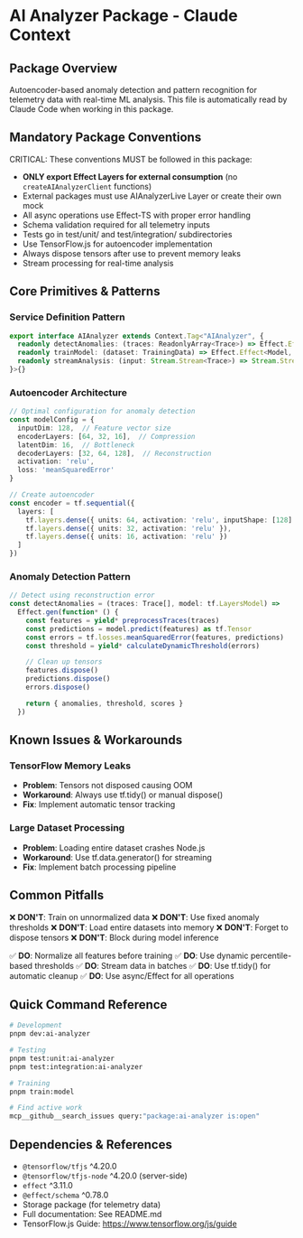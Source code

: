 # AI Analyzer Package - Claude Context

## Package Overview
Autoencoder-based anomaly detection and pattern recognition for telemetry data with real-time ML analysis.
This file is automatically read by Claude Code when working in this package.

## Mandatory Package Conventions
CRITICAL: These conventions MUST be followed in this package:
- **ONLY export Effect Layers for external consumption** (no `createAIAnalyzerClient` functions)
- External packages must use AIAnalyzerLive Layer or create their own mock
- All async operations use Effect-TS with proper error handling
- Schema validation required for all telemetry inputs
- Tests go in test/unit/ and test/integration/ subdirectories
- Use TensorFlow.js for autoencoder implementation
- Always dispose tensors after use to prevent memory leaks
- Stream processing for real-time analysis

## Core Primitives & Patterns

### Service Definition Pattern
```typescript
export interface AIAnalyzer extends Context.Tag<"AIAnalyzer", {
  readonly detectAnomalies: (traces: ReadonlyArray<Trace>) => Effect.Effect<AnomalyReport, AIError, never>
  readonly trainModel: (dataset: TrainingData) => Effect.Effect<Model, AIError, never>
  readonly streamAnalysis: (input: Stream.Stream<Trace>) => Stream.Stream<Anomaly, AIError, never>
}>{}
```

### Autoencoder Architecture
```typescript
// Optimal configuration for anomaly detection
const modelConfig = {
  inputDim: 128,  // Feature vector size
  encoderLayers: [64, 32, 16],  // Compression
  latentDim: 16,  // Bottleneck
  decoderLayers: [32, 64, 128],  // Reconstruction
  activation: 'relu',
  loss: 'meanSquaredError'
}

// Create autoencoder
const encoder = tf.sequential({
  layers: [
    tf.layers.dense({ units: 64, activation: 'relu', inputShape: [128] }),
    tf.layers.dense({ units: 32, activation: 'relu' }),
    tf.layers.dense({ units: 16, activation: 'relu' })
  ]
})
```

### Anomaly Detection Pattern
```typescript
// Detect using reconstruction error
const detectAnomalies = (traces: Trace[], model: tf.LayersModel) =>
  Effect.gen(function* () {
    const features = yield* preprocessTraces(traces)
    const predictions = model.predict(features) as tf.Tensor
    const errors = tf.losses.meanSquaredError(features, predictions)
    const threshold = yield* calculateDynamicThreshold(errors)

    // Clean up tensors
    features.dispose()
    predictions.dispose()
    errors.dispose()

    return { anomalies, threshold, scores }
  })
```

## Known Issues & Workarounds

### TensorFlow Memory Leaks
- **Problem**: Tensors not disposed causing OOM
- **Workaround**: Always use tf.tidy() or manual dispose()
- **Fix**: Implement automatic tensor tracking

### Large Dataset Processing
- **Problem**: Loading entire dataset crashes Node.js
- **Workaround**: Use tf.data.generator() for streaming
- **Fix**: Implement batch processing pipeline

## Common Pitfalls

❌ **DON'T**: Train on unnormalized data
❌ **DON'T**: Use fixed anomaly thresholds
❌ **DON'T**: Load entire datasets into memory
❌ **DON'T**: Forget to dispose tensors
❌ **DON'T**: Block during model inference

✅ **DO**: Normalize all features before training
✅ **DO**: Use dynamic percentile-based thresholds
✅ **DO**: Stream data in batches
✅ **DO**: Use tf.tidy() for automatic cleanup
✅ **DO**: Use async/Effect for all operations

## Quick Command Reference

```bash
# Development
pnpm dev:ai-analyzer

# Testing
pnpm test:unit:ai-analyzer
pnpm test:integration:ai-analyzer

# Training
pnpm train:model

# Find active work
mcp__github__search_issues query:"package:ai-analyzer is:open"
```

## Dependencies & References
- `@tensorflow/tfjs` ^4.20.0
- `@tensorflow/tfjs-node` ^4.20.0 (server-side)
- `effect` ^3.11.0
- `@effect/schema` ^0.78.0
- Storage package (for telemetry data)
- Full documentation: See README.md
- TensorFlow.js Guide: https://www.tensorflow.org/js/guide